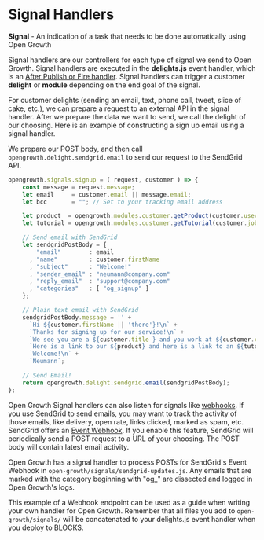 # Signal Handlers

**Signal** - An indication of a task that needs to be done automatically using Open Growth

Signal handlers are our controllers for each type of signal we send to Open Growth. Signal handlers are executed in the **delights.js** event handler, which is an [After Publish or Fire handler](https://www.pubnub.com/docs/blocks/event-handler-types#async-et-after-pub-fire). Signal handlers can trigger a customer **delight** or **module** depending on the end goal of the signal.

For customer delights (sending an email, text, phone call, tweet, slice of cake, etc.), we can prepare a request to an external API in the signal handler. After we prepare the data we want to send, we call the delight of our choosing. Here is an example of constructing a sign up email using a signal handler.

We prepare our POST body, and then call `opengrowth.delight.sendgrid.email` to send our request to the SendGrid API.

```javascript
opengrowth.signals.signup = ( request, customer ) => {
    const message = request.message;
    let email     = customer.email || message.email;
    let bcc       = ""; // Set to your tracking email address

    let product  = opengrowth.modules.customer.getProduct(customer.usecase);
    let tutorial = opengrowth.modules.customer.getTutorial(customer.jobTitle);

    // Send email with SendGrid
    let sendgridPostBody = {
        "email"        : email
      , "name"         : customer.firstName
      , "subject"      : "Welcome!"
      , "sender_email" : "neumann@company.com"
      , "reply_email"  : "support@company.com"
      , "categories"   : [ "og_signup" ]
    };

    // Plain text email with SendGrid
    sendgridPostBody.message = '' +
      `Hi ${customer.firstName || 'there'}!\n` +
      `Thanks for signing up for our service!\n` +
      `We see you are a ${customer.title } and you work at ${customer.company}.\n` +
      `Here is a link to our ${product} and here is a link to an ${tutorial}.\n` +
      `Welcome!\n` +
      `Neumann`;

    // Send Email!
    return opengrowth.delight.sendgrid.email(sendgridPostBody);
};

```

Open Growth Signal handlers can also listen for signals like [webhooks](https://en.wikipedia.org/wiki/Webhook). If you use SendGrid to send emails, you may want to track the activity of those emails, like delivery, open rate, links clicked, marked as spam, etc. SendGrid offers an [Event Webhook](https://sendgrid.com/docs/API_Reference/Webhooks/event.html). If you enable this feature, SendGrid will periodically send a POST request to a URL of your choosing. The POST body will contain latest email activity.

Open Growth has a signal handler to process POSTs for SendGrid's Event Webhook in `open-growth/signals/sendgrid-updates.js`. Any emails that are marked with the category beginning with "og_" are dissected and logged in Open Growth's logs.

This example of a Webhook endpoint can be used as a guide when writing your own handler for Open Growth. Remember that all files you add to `open-growth/signals/` will be concatenated to your delights.js event handler when you deploy to BLOCKS.